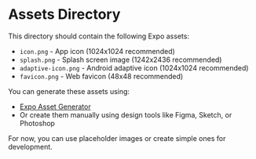 # Assets Directory

This directory should contain the following Expo assets:

- `icon.png` - App icon (1024x1024 recommended)
- `splash.png` - Splash screen image (1242x2436 recommended)
- `adaptive-icon.png` - Android adaptive icon (1024x1024 recommended)
- `favicon.png` - Web favicon (48x48 recommended)

You can generate these assets using:
- [Expo Asset Generator](https://expo.github.io/expo-asset-generator/)
- Or create them manually using design tools like Figma, Sketch, or Photoshop

For now, you can use placeholder images or create simple ones for development. 